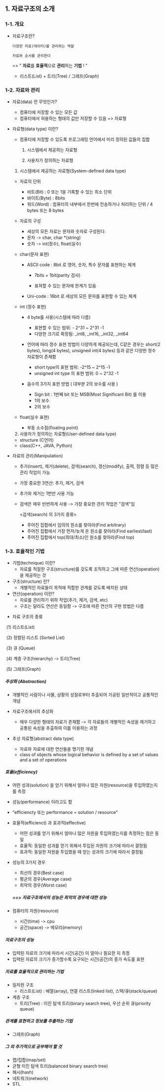 ## 1. 자료구조의 소개
### 1-1. 개요

- 자료구조란? 

  `다양한 자료(데이터)를 관리하는 역할`

  `자료와 순서를 관리한다`

  => " **자료**를 **효율적**으로 **관리**하는 **기법** ! "

  - 리스트(List) + 트리(Tree) / 그래프(Graph)

  

### 1-2. 자료와 관리

- 자료(data) 란 무엇인가?

  - 컴퓨터에 저장할 수 있는 모든 값
  - 컴퓨터에서 혀용하는 형태의 값만 저장할 수 있음 => 자료형

- 자료형(data type) 이란?

  - 컴퓨터에 저장할 수 있도록 프로그래밍 언어에서 미리 정의된 값들의 집합

    1) 시스템에서 제공하는 자료형

    2) 사용자가 정의하는 자료형

    

  1) 시스템에서 제공하는 자료형(System-defined data type)

  - 자료의 단위

    - 비트(Bit) : 0 또는 1을 기록할 수 있는 최소 단위
    - 바이트(Byte) : 8bits
    - 워드(Word) : 컴퓨터의 내부에서 한번에 전송하거나 처리하는 단위 / 4 bytes 또는 8 bytes

  - 자료의 구성

    - 세상의 모든 자료는 문자와 숫자로 구성된다.
    - 문자 -> char, char *(string)
    - 숫자 -> int(정수), float(실수)

  - char(문자 표현)

    - ASCII code : 8bit 로 영어, 숫자, 특수 문자를 표현하는 체계

      - 7bits + 1bit(parity 검사)

      - 표혀할 수 있는 문자에 한계가 있음

    - Uni-code : 16bit 로 세상의 모든 문자를 표현할 수 있는 체계

  - int (정수 표현)

    - 4 byte를 사용(시스템에 따라 다름)
      - 표현할 수 있는 범위: - 2^31 ~ 2^31 -1
      - 다양한 크기로 확장됨: _int8, _int16, _int32, _int64
    - 언어에 따라 정수 표현 방법이 다양하게 제공되는데, C같은 경우는 short(2 bytes), long(4 bytes), unsigned int(4 bytes) 등과 같은 다양한 정수 자료형이 존재함
      - short type의 표현 범위: -2^15 ~ 2^15 -1
      - unsigned int type 의 표현 범위: 0 ~ 2^32 -1

    - 음수의 3가지 표현 방법 ( 대부분 2의 보수를 사용 )
      - Sign bit : 1번째 bit 또는 MSB(Most Significant Bit) 를 이용
      - 1의 보수
      - 2의 보수

  - float(실수 표현)
    - 부동 소수점(floating point)

  

  2) 사용자가 정의하는 자료형(User-defined data type)

  - structure (C언어)
  - class(C++, JAVA, Python)



- 자료의 관리(Manipulation)

  - 추가(insert), 제거(delete), 검색(search), 갱신(modify), 출력, 정렬 등 많은 관리 작업이 가능

  - 가장 중요한 3연산: 추가, 제거, 검색

  - 추가와 제거는 1번만 사용 가능

  - 검색은 매우 빈번하게 사용 -> 가장 중요한 관리 작업은 "검색"임

    <검색(search) 의 3가지 종류>

    - 주어진 집합에서 임의의 원소를 찾아라(Find arbitrary)
    - 주어진 집합에서 가장 먼저/늦게 온 원소를 찾아라(Find earliest/last)
    - 주어진 집합에서 top(최대/최소)인 원소를 찾아라(Find top)

  

### 1-3. 효율적인 기법

- 기법(technique) 이란? 
  - 자료를 적절한 구조(structure)를 갖도록 조직하고 그에 따른 연산(operation)을 제공하는 것
- 구조(structure) 란?
  - 개별적인 자료들이 목적에 적합한 관계를 갖도록 배치된 상태
- 연산(operation) 이란?
  - 자료를 관리하기 위하 작업(추가, 제거, 검색, etc)
  - 구조는 달라도 연산은 동일함 -> 구조에 따른 연산의 구현 방법은 다름

* 자료 구조의 종류

​	(1) 리스트(List)

​	(2) 정렬된 리스트 (Sorted List)

​	(3) 큐 (Queue)

​	(4) 계층 구조(hierarchy) -> 트리(Tree)

​	(5) 그래프(Graph)



##### 추상화 (Abstraction)

- 개별적인 사람이나 사물, 상황의 성질로부터 추출되어 가공된 일반적이고 공통적인 개념

- 자료구조에서의 추상화
  - 매우 다양한 형태의 자료가 존재함 -> 각 자료들의 개별적인 속성을 제거하고 공통된 속성을 추출하여 이를 이용하는 과정

- 추상 자료형(abstract data type)
  - 자료와 자료에 대한 연산들을 명기한 개념
  - class of objects whose logical behavior is defined by a set of values and a set of operations



##### 효율(efficiency)

- 어떤 성과(solution) 을 얻기 위해서 얼마나 많은 자원(resource)을 투입하였는지를 측정

- 성능(performance) 이라고도 함

- "efficiencty 또는 performance = solution / resource"

- 효율적(efficienct) 과 효과적(effective)

  - 어떤 성과를 얻기 위해서 얼마나 많은 자원을 투입하였는지를 측정하는 점은 동일
  - 효율적: 동일한 성과를 얻기 위해서 투입된 자원의 크기에 따라서 결정됨
  - 효과적: 동일한 자원을 투입했을 때 얻는 성과의 크기에 따라서 결정됨

- 성능의 3가지 경우

  - 최선의 경우(Best case)
  - 평균의 경우(Average case)
  - 최악의 경우(Worst case)

  ##### ==> 자료구조에서의 성능은 최악의 경우에 대한 성능

- 컴퓨터의 자원(resource)
  - 시간(time) -> cpu
  - 공간(space) -> 메모리(memory)



##### 자료구조의 성능

- 입력된 자료의 크기에 따라서 시간(공간) 이 얼마나 필요한 지 측정
- 입력된 자료의 크기가 증가할수록 요구되는 시간(공간)의 증가 속도를 표현



##### 자료를 효율적으로 관리하는 기법

- 일차원 구조
  - 리스트(List) : 배열(array), 연결 리스트(linked list), 스택/큐(stack/queue)
- 계층 구조
  - 트리(Tree) : 이진 탐색 트리(binary search tree), 우선 순위 큐(priority queue)



##### 관계를 표현하고 정보를 추출하는 기법

- 그래프(Graph)



##### 그 외 추가적으로 공부해야 할 것

- 맵/집합(map/set)
- 균형 이진 탐색 트리(balanced binary search tree)
- 해시(hash)
- 네트워크(network)
- STL